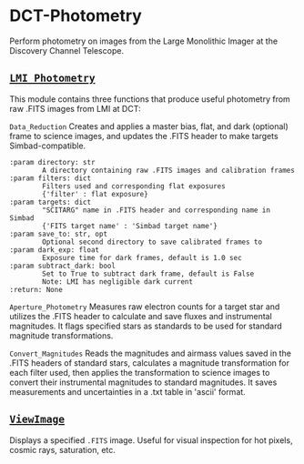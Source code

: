 # DCT-Photometry

Perform photometry on images from the Large Monolithic Imager at the Discovery Channel Telescope.

[`LMI_Photometry`](LMI_Photometry.py)
---

This module contains three functions that produce useful photometry from raw .FITS images from LMI at DCT:

`Data_Reduction` 
Creates and applies a master bias, flat, and dark (optional) frame to science images, and updates the .FITS header to make targets Simbad-compatible.

    :param directory: str
            A directory containing raw .FITS images and calibration frames
    :param filters: dict
            Filters used and corresponding flat exposures
            {'filter' : flat exposure}
    :param targets: dict
            "SCITARG" name in .FITS header and corresponding name in Simbad
            {'FITS target name' : 'Simbad target name'}
    :param save_to: str, opt
            Optional second directory to save calibrated frames to
    :param dark_exp: float
            Exposure time for dark frames, default is 1.0 sec
    :param subtract_dark: bool
            Set to True to subtract dark frame, default is False
            Note: LMI has negligible dark current
    :return: None

`Aperture_Photometry` 
Measures raw electron counts for a target star and utilizes the .FITS header to calculate and save fluxes and instrumental magnitudes. It flags specified stars as standards to be used for standard magnitude transformations.

`Convert_Magnitudes` 
Reads the magnitudes and airmass values saved in the .FITS headers of standard stars, calculates a magnitude transformation for each filter used, then applies the transformation to science images to convert their instrumental magnitudes to standard magnitudes. It saves measurements and uncertainties in a .txt table in 'ascii' format.


[`ViewImage`](ViewImage.py)
---

Displays a specified `.FITS` image. Useful for visual inspection for hot pixels, cosmic rays, saturation, etc.
